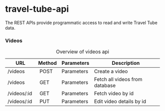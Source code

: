 # travel-tube-api
The REST APIs provide programmatic access to read and write Travel Tube data. 
<h3> Videos </h3>

<table class="demo">
	<caption>Overview of videos api </caption>
	<thead>
	<tr>
		<th>URL<br></th>
		<th>Method<br></th>
		<th>Parameters<br></th>
		<th>Description<br></th>
	</tr>
	</thead>
	<tbody>
	<tr>
		<td>/videos</td>
		<td>&nbsp;POST</td>
		<td>Parameters<br></td>
		<td>Create a video<br></td>
	</tr>
	<tr>
		<td>/videos <br></td>
		<td>&nbsp;GET</td>
		<td>Parameters<br></td>
		<td>Fetch all videos from database<br></td>
	</tr>
	<tr>
		<td>/videos/:id&nbsp; <br></td>
		<td>&nbsp;GET<br></td>
		<td>Parameters</td>
		<td>Fetch video by id <br></td>
	</tr>
	<tr>
		<td>/videos/:id <br></td>
		<td>&nbsp;PUT</td>
		<td>Parameters<br></td>
		<td>Edit video details by id <br></td>
	</tr>
	</tbody>
</table>
